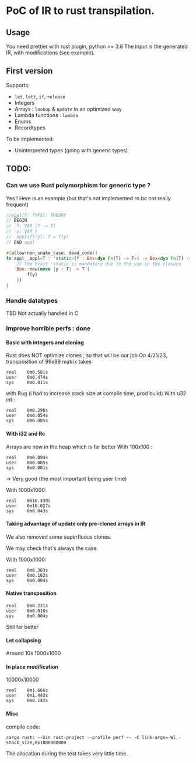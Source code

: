 PoC of IR to rust transpilation.
===

## Usage

You need prettier with rust plugin, python >= 3.8
The input is the generated IR, with modifications (see example).

## First version

Supports:
 - `let`, `lett`, `if`, `release`
 - Integers
 - Arrays : `lookup` & `update` in an optimized way
 - Lambda functions : `lambda`
 - Enums
 - Recordtypes

 To be implemented:
 - Uninterpreted types (going with generic types)


## TODO:
### Can we use Rust polymorphism for generic type ?
Yes !
Here is an example (but that's not implemented rn bc not really frequent)
```rust
//appl[T: TYPE]: THEORY
// BEGIN
//  f: VAR [T -> T]
//  y: VAR T
//  appl(f)(y): T = f(y)
// END appl

#[allow(non_snake_case, dead_code)]
fn appl__appl<T : 'static>(f : Box<dyn Fn(T) -> T>) -> Box<dyn Fn(T) -> T>{
    // the trait 'static is mandatory due to the use in the closure
    Box::new(move |y : T| -> T {
        f(y)
    })
} 
```

### Handle datatypes
TBD
Not actually handled in C

### Improve horrible perfs : done

#### Basic with integers and cloning

Rust does NOT optimize clones , so that will be our job
On 4/21/23, transposition of 99x99 matrix takes 
```
real    0m0.581s
user    0m0.474s
sys     0m0.011s
```
with Rug (i had to increase stack size at compile time, prod build)
With u32 int : 
```
real    0m0.296s
user    0m0.054s
sys     0m0.005s
```

#### With i32 and Rc

Arrays are now in the heap which is far better
With 100x100 :
```
real    0m0.094s
user    0m0.005s
sys     0m0.001s
```
-> Very good (the most important being user time)

With 1000x1000:
```
real    0m16.339s
user    0m16.027s
sys     0m0.043s
```

#### Taking advantage of update only pre-cloned arrays in IR 

We also removed some superfluous clones.

We may check that's always the case.

With 1000x1000:
```
real    0m0.383s
user    0m0.162s
sys     0m0.004s
```

#### Native transposition

```
real    0m0.231s
user    0m0.010s
sys     0m0.004s
```
Still far better

#### Let collapsing

Around 10s 1000x1000

#### In place modification

10000x10000
```
real    0m1.666s
user    0m1.443s
sys     0m0.142s
```

#### Misc

 compile code:
 ```bash=
 cargo rustc --bin rust-project --profile perf -- -C link-args=-Wl,-stack_size,0x1000000000
 ```
 The allocation during the test takes very little time. 

